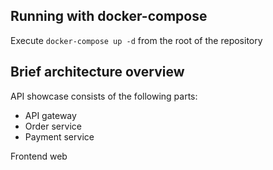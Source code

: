## Running with docker-compose
Execute `docker-compose up -d` from the root of the repository
## Brief architecture overview
API showcase consists of the following parts:
- API gateway
- Order service
- Payment service 

Frontend web
